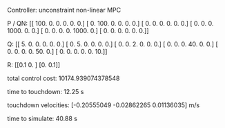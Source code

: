 Controller: unconstraint non-linear MPC

 P / QN:
 [[ 100.    0.    0.    0.    0.    0.]
 [   0.  100.    0.    0.    0.    0.]
 [   0.    0.    0.    0.    0.    0.]
 [   0.    0.    0. 1000.    0.    0.]
 [   0.    0.    0.    0. 1000.    0.]
 [   0.    0.    0.    0.    0.    0.]]

 Q:
 [[ 5.  0.  0.  0.  0.  0.]
 [ 0.  5.  0.  0.  0.  0.]
 [ 0.  0.  2.  0.  0.  0.]
 [ 0.  0.  0. 40.  0.  0.]
 [ 0.  0.  0.  0. 50.  0.]
 [ 0.  0.  0.  0.  0. 10.]]

 R:
 [[0.1 0. ]
 [0.  0.1]]

 total control cost: 10174.939074378548

 time to touchdown: 12.25 s

 touchdown velocities: [-0.20555049 -0.02862265  0.01136035] m/s

 time to simulate: 40.88 s

